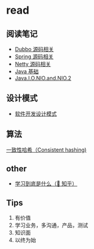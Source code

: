 # read

## 阅读笔记

- [Dubbo 源码相关](dubbo/readme.md)
- [Spring 源码相关](spring/readme.md)
- [Netty 源码相关](netty/readme.md)
- [Java 基础](java/readme.md)
- [Java.I.O.NIO.and.NIO.2](nio/readme.md)

## 设计模式

- [软件开发设计模式](design-patterns/readme.md)

## 算法

[一致性哈希（Consistent hashing)](https://coderxing.gitbooks.io/architecture-evolution/di-san-pian-ff1a-bu-luo/631-yi-zhi-xing-ha-xi.html)

## other

- [学习到底是什么（🚀 知乎）](https://zhuanlan.zhihu.com/p/27989078)

## Tips

1. 有价值
2. 学习业务，多沟通，产品，测试
3. 知识面
4. 以终为始
